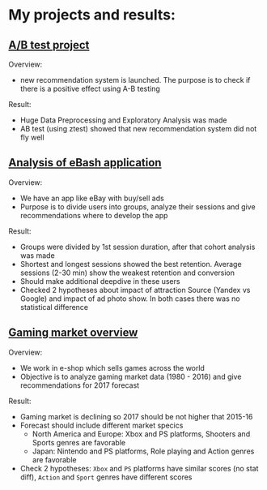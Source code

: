 # My projects and results:

## [A/B test project](https://github.com/dmitry-chuprak/Portfolio/blob/main/AB_test_project.ipynb)

Overview: 
* new recommendation system is launched. The purpose is to check if there is a positive effect using A-B testing

Result: 
* Huge Data Preprocessing and Exploratory Analysis was made
* AB test (using ztest) showed that new recommendation system did not fly well

## [Analysis of eBash application](https://github.com/dmitry-chuprak/Portfolio/blob/main/Analysis_of_App_eBash.ipynb)

Overview:
* We have an app like eBay with buy/sell ads
* Purpose is to divide users into groups, analyze their sessions and give recommendations where to develop the app

Result:
* Groups were divided by 1st session duration, after that cohort analysis was made
* Shortest and longest sessions showed the best retention. Average sessions (2-30 min) show the weakest retention and conversion
* Should make additional deepdive in these users
* Checked 2 hypotheses about impact of attraction Source (Yandex vs Google) and impact of ad photo show. In both cases there was no statistical difference

## [Gaming market overview](https://github.com/dmitry-chuprak/Portfolio/blob/main/Gaming_market_analysis.ipynb)

Overview:
* We work in e-shop which sells games across the world
* Objective is to analyze gaming market data (1980 - 2016) and give recommendations for 2017 forecast

Result:
* Gaming market is declining so 2017 should be not higher that 2015-16
* Forecast should include different market specics
    * North America and Europe: Xbox and PS platforms, Shooters and Sports genres are favorable
    * Japan: Nintendo and PS platforms, Role playing and Action genres are favorable
* Check 2 hypotheses: `Xbox` and `PS` platforms have similar scores (no stat diff), `Action` and `Sport` genres have different scores
